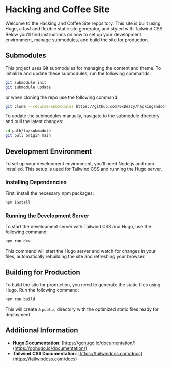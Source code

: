 # Hacking and Coffee Site

Welcome to the Hacking and Coffee Site repository. This site is built using Hugo, a fast and flexible static site generator, and styled with Tailwind CSS. Below you'll find instructions on how to set up your development environment, manage submodules, and build the site for production.

## Submodules

This project uses Git submodules for managing the content and theme. To initialize and update these submodules, run the following commands:

```bash
git submodule init
git submodule update
```

or when cloning the repo use the following command:

```bash
git clone --recurse-submodules https://github.com/0xDezzy/hackingandcoffee-site
```

To update the submodules manually, navigate to the submodule directory and pull the latest changes:

```bash
cd path/to/submodule
git pull origin main
```

## Development Environment

To set up your development environment, you'll need Node.js and npm installed. This setup is used for Tailwind CSS and running the Hugo server.

### Installing Dependencies

First, install the necessary npm packages:

```bash
npm install
```

### Running the Development Server

To start the development server with Tailwind CSS and Hugo, use the following command:

```bash
npm run dev
```

This command will start the Hugo server and watch for changes in your files, automatically rebuilding the site and refreshing your browser.

## Building for Production

To build the site for production, you need to generate the static files using Hugo. Run the following command:

```bash
npm run build
```

This will create a `public` directory with the optimized static files ready for deployment.

## Additional Information

- **Hugo Documentation**: [https://gohugo.io/documentation/](https://gohugo.io/documentation/)
- **Tailwind CSS Documentation**: [https://tailwindcss.com/docs](https://tailwindcss.com/docs)

